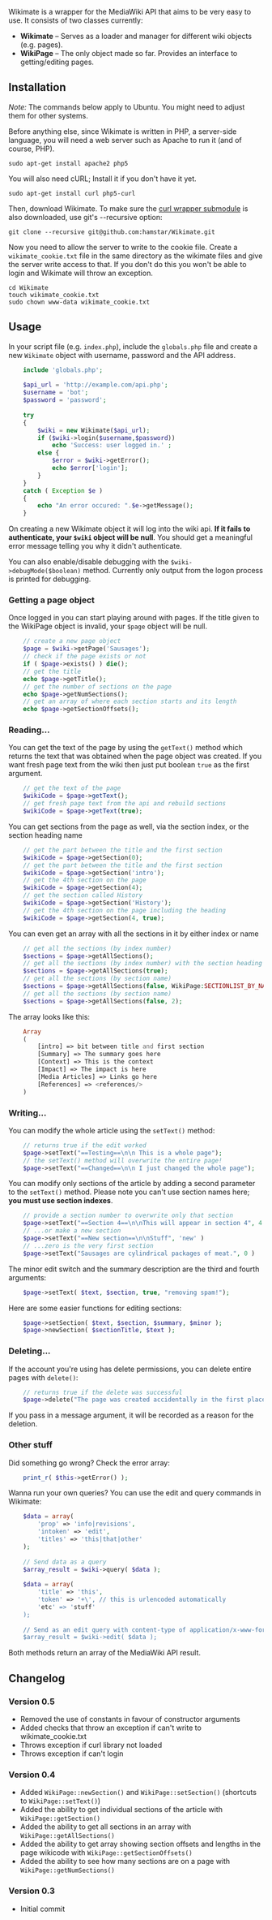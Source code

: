 Wikimate is a wrapper for the MediaWiki API that aims to be very easy to use.
It consists of two classes currently:

* **Wikimate** – Serves as a loader and manager for different wiki objects (e.g. pages).
* **WikiPage** – The only object made so far. Provides an interface to getting/editing pages.

## Installation

*Note:* The commands below apply to Ubuntu. You might need to adjust them for other systems.

Before anything else, since Wikimate is written in PHP, a server-side language,
you will need a web server such as Apache to run it (and of course, PHP).

    sudo apt-get install apache2 php5

You will also need cURL; Install it if you don't have it yet.

    sudo apt-get install curl php5-curl

Then, download Wikimate.
To make sure the [curl wrapper submodule](http://github.com/shuber/curl)
is also downloaded, use git's --recursive option:

    git clone --recursive git@github.com:hamstar/Wikimate.git

Now you need to allow the server to write to the cookie file.
Create a `wikimate_cookie.txt` file in the same directory as the wikimate files
and give the server write access to that.
If you don't do this you won't be able to login and Wikimate will throw an exception.

    cd Wikimate
    touch wikimate_cookie.txt
    sudo chown www-data wikimate_cookie.txt


## Usage

In your script file (e.g. `index.php`), include the `globals.php` file
and create a new `Wikimate` object with username, password and the API address.

```php
	include 'globals.php';
	
	$api_url = 'http://example.com/api.php';
	$username = 'bot';
	$password = 'password';
	
	try
	{
		$wiki = new Wikimate($api_url);
		if ($wiki->login($username,$password))
			echo 'Success: user logged in.' ;
		else {
			$error = $wiki->getError();
			echo $error['login'];
		}
	}
	catch ( Exception $e )
	{
		echo "An error occured: ".$e->getMessage();
	}
```

On creating a new Wikimate object it will log into the wiki api.
**If it fails to authenticate, your `$wiki` object will be null**.
You should get a meaningful error message telling you why it didn't authenticate.

You can also enable/disable debugging with the `$wiki->debugMode($boolean)` method.
Currently only output from the logon process is printed for debugging.

### Getting a page object

Once logged in you can start playing around with pages.
If the title given to the WikiPage object is invalid, your `$page` object will be null.

```php
	// create a new page object
	$page = $wiki->getPage('Sausages');
	// check if the page exists or not
	if ( $page->exists() ) die();
	// get the title
	echo $page->getTitle();
	// get the number of sections on the page
	echo $page->getNumSections();
	// get an array of where each section starts and its length
	echo $page->getSectionOffsets();
```

### Reading...

You can get the text of the page by using the `getText()` method
which returns the text that was obtained when the page object was created.
If you want fresh page text from the wiki
then just put boolean `true` as the first argument.

```php
	// get the text of the page
	$wikiCode = $page->getText();
	// get fresh page text from the api and rebuild sections
	$wikiCode = $page->getText(true);
```

You can get sections from the page as well, via the section index, or the section heading name

```php
	// get the part between the title and the first section
	$wikiCode = $page->getSection(0);
	// get the part between the title and the first section
	$wikiCode = $page->getSection('intro');
	// get the 4th section on the page
	$wikiCode = $page->getSection(4);
	// get the section called History
	$wikiCode = $page->getSection('History');
	// get the 4th section on the page including the heading
	$wikiCode = $page->getSection(4, true);
```

You can even get an array with all the sections in it by either index or name

```php
	// get all the sections (by index number)
	$sections = $page->getAllSections();
	// get all the sections (by index number) with the section heading names
	$sections = $page->getAllSections(true);
	// get all the sections (by section name)
	$sections = $page->getAllSections(false, WikiPage:SECTIONLIST_BY_NAME);
	// get all the sections (by section name)
	$sections = $page->getAllSections(false, 2);
```

The array looks like this:

```php
	Array
	(
		[intro] => bit between title and first section
		[Summary] => The summary goes here
		[Context] => This is the context
		[Impact] => The impact is here
		[Media Articles] => Links go here
		[References] => <references/>
	)
```

### Writing...

You can modify the whole article using the `setText()` method:

```php
	// returns true if the edit worked
	$page->setText("==Testing==\n\n This is a whole page");
	// the setText() method will overwrite the entire page!
	$page->setText("==Changed==\n\n I just changed the whole page");
```

You can modify only sections of the article
by adding a second parameter to the `setText()` method.
Please note you can't use section names here; **you must use section indexes**.

```php
	// provide a section number to overwrite only that section
	$page->setText("==Section 4==\n\nThis will appear in section 4", 4 );
	// ...or make a new section
	$page->setText("==New section==\n\nStuff", 'new' )
	// ...zero is the very first section
	$page->setText("Sausages are cylindrical packages of meat.", 0 )
```

The minor edit switch and the summary description are the third and fourth arguments:

```php
	$page->setText( $text, $section, true, "removing spam!");
```

Here are some easier functions for editing sections:

```php
	$page->setSection( $text, $section, $summary, $minor );
	$page->newSection( $sectionTitle, $text );
```

### Deleting...

If the account you're using has delete permissions,
you can delete entire pages with `delete()`:

```php
	// returns true if the delete was successful
	$page->delete("The page was created accidentally in the first place.");
```

If you pass in a message argument, it will be recorded as a reason for the deletion.

### Other stuff

Did something go wrong?  Check the error array:

```php
	print_r( $this->getError() );
```

Wanna run your own queries?
You can use the edit and query commands in Wikimate:

```php
	$data = array(
		'prop' => 'info|revisions',
		'intoken' => 'edit',
		'titles' => 'this|that|other'
	);
	
	// Send data as a query
	$array_result = $wiki->query( $data );
	
	$data = array(
		'title' => 'this',
		'token' => '+\', // this is urlencoded automatically
		'etc' => 'stuff'
	);
	
	// Send as an edit query with content-type of application/x-www-form-urlencoded
	$array_result = $wiki->edit( $data );
```

Both methods return an array of the MediaWiki API result.

## Changelog

### Version 0.5

* Removed the use of constants in favour of constructor arguments
* Added checks that throw an exception if can't write to wikimate_cookie.txt
* Throws exception if curl library not loaded
* Throws exception if can't login

### Version 0.4

* Added `WikiPage::newSection()` and `WikiPage::setSection()` (shortcuts to `WikiPage::setText()`)
* Added the ability to get individual sections of the article with `WikiPage::getSection()`
* Added the ability to get all sections in an array with `WikiPage::getAllSections()`
* Added the ability to get array showing section offsets and lengths in the page wikicode with `WikiPage::getSectionOffsets()`
* Added the ability to see how many sections are on a page with `WikiPage::getNumSections()`

### Version 0.3

* Initial commit
